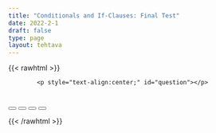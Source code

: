 ```yaml
---
title: "Conditionals and If-Clauses: Final Test"
date: 2022-2-1
draft: false
type: page
layout: tehtava
---
```


<!-- raw html -->
{{< rawhtml >}}
<link rel="stylesheet" type="text/css" href="/css/monivalinta1.css"/>
<body>
<div id="quiz">

            <p style="text-align:center;" id="question"></p>
 <br>
            <div class="buttons">
            <button id="btn0"><span id="choice0"></span></button> 
            <button id="btn1"><span id="choice1"></span></button>
            <button id="btn2"><span id="choice2"></span></button>
            <button id="btn3"><span id="choice3"></span></button>
</div>

</body>

<script>

function Quiz(questions) {
  this.score = 0;
  this.questions = questions;
  this.questionIndex = 0;
}

Quiz.prototype.getQuestionIndex = function() {
  return this.questions[this.questionIndex];
}

Quiz.prototype.guess = function(answer) {
  if (this.getQuestionIndex().isCorrectAnswer(answer)) {
    this.score++;
  } else {
  displayFinalMessage();}

  this.questionIndex++;
}

Quiz.prototype.isEnded = function() {
  return this.questionIndex === this.questions.length;
}

function startOver() {
  location.reload(true);
}

function Question(text, choices, answer) {  this.text = text;
  this.choices = choices;
  this.answer = answer;
}

Question.prototype.isCorrectAnswer = function(choice) {
  return this.answer === choice;
}

function populate() {
  if (quiz.isEnded()) {
    showScores();
  } else {
    // show question
    var element = document.getElementById("question");
    element.innerHTML = quiz.getQuestionIndex().text;

    // show options
    var choices = quiz.getQuestionIndex().choices;
    for (var i = 0; i < choices.length; i++) {
      var element = document.getElementById("choice" + i);
      element.innerHTML = choices[i];
      guess("btn" + i, choices[i]);
    }
  }
}

function guess(id, guess) {
  var button = document.getElementById(id);
  button.onclick = function() {
    quiz.guess(guess);
    populate();
  };
}

function showScores() {
  var gameOverHTML = "<h1>Result</h1>";
  gameOverHTML += "<h2 id='score'> Your scores: " + quiz.score + "</h2>";
  var element = document.getElementById("quiz");
  element.innerHTML = gameOverHTML;
}

function shuffleArray(array) {
  for (let i = array.length - 1; i > 0; i--) {
    const j = Math.floor(Math.random() * (i + 1));
    [array[i], array[j]] = [array[j], array[i]];
  }
}

function Question(text, choices, answer) {
  this.text = text;
  this.choices = shuffleArray(choices);
  this.answer = answer;
}

// create questions
var questions = [
  new Question(
    "If you (work) harder, you (pass) the exam.",
    ["worked, would pass", "work, will pass", "worked, passed", "work, pass"],
    "worked, would pass"
  ),
  new Question(
    "If it (rain), we (stay) at home.",
    ["rains, will stay", "rain, stay", "rained, would stay", "rains, stayed"],
    "rains, will stay"
  ),
  new Question(
    "If she (study) regularly, she (not fail) the test.",
    ["studies, will not fail", "studied, would not fail", "study, not fail", "studied, not failed"],
    "studies, will not fail"
  ),
  new Question(
    "If they (arrive) early, they (get) good seats.",
    ["arrive, will get", "arrived, would get", "arrive, get", "arrived, got"],
    "arrive, will get"
  ),
  new Question(
    "If he (practice) more, he (become) a better player.",
    ["practices, will become", "practiced, would become", "practice, become", "practiced, became"],
    "practices, will become"
  ),
  new Question(
    "If you (not hurry), we (miss) the bus.",
    ["don't hurry, will miss", "didn't hurry, would miss", "not hurry, miss", "didn't hurry, missed"],
    "don't hurry, will miss"
  )
    new Question(
    "If you (save) money, you (buy) a new car.",
    ["save, will buy", "saved, would buy", "save, buy", "saved, bought"],
    "save, will buy"
  ),
  new Question(
    "If it (not rain), we (go) to the park.",
    ["doesn't rain, will go", "didn't rain, would go", "not rain, go", "didn't rain, went"],
    "doesn't rain, will go"
  ),
  new Question(
    "If they (study), they (pass) the exam.",
    ["study, will pass", "studied, would pass", "study, pass", "studied, passed"],
    "study, will pass"
  ),
  new Question(
    "If she (not eat) too much, she (not feel) sick.",
    ["doesn't eat, won't feel", "didn't eat, wouldn't feel", "not eat, not feel", "didn't eat, didn't feel"],
    "doesn't eat, won't feel"
  )
];

// create quiz
var quiz = new Quiz(questions);

// display quiz
populate();
</script>
{{< /rawhtml >}}